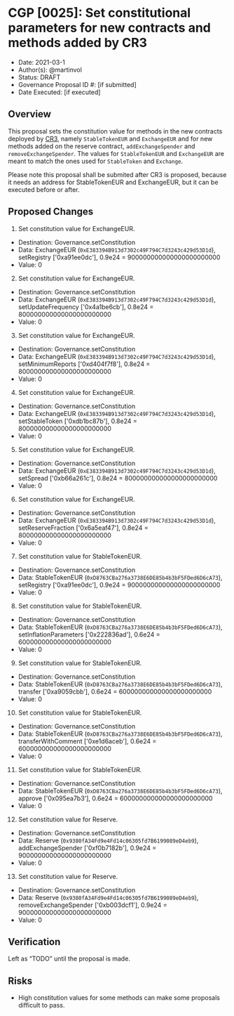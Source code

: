 # CGP [0025]: Set constitutional parameters for new contracts and methods added by CR3

- Date: 2021-03-1
- Author(s): @martinvol
- Status: DRAFT
- Governance Proposal ID #: [if submitted]
- Date Executed: [if executed]

## Overview

This proposal sets the constitution value for methods in the new contracts deployed by [CR3](https://github.com/celo-org/celo-proposals/blob/master/CGPs/0022.md), namely `StableTokenEUR` and `ExchangeEUR` and for new methods added on the reserve contract, `addExchangeSpender` and `removeExchangeSpender`. The values for `StableTokenEUR` and `ExchangeEUR` are meant to match the ones used for `StableToken` and `Exchange`.

Please note this proposal shall be submited after CR3 is proposed, because it needs an address for StableTokenEUR and ExchangeEUR, but it can be executed before or after.

## Proposed Changes

1. Set constitution value for ExchangeEUR.
  - Destination: Governance.setConstitution
  - Data: ExchangeEUR (`0xE383394B913d7302c49F794C7d3243c429d53D1d`), setRegistry ['0xa91ee0dc'], 0.9e24 = 900000000000000000000000
  - Value: 0
2. Set constitution value for ExchangeEUR.
  - Destination: Governance.setConstitution
  - Data: ExchangeEUR (`0xE383394B913d7302c49F794C7d3243c429d53D1d`), setUpdateFrequency ['0x4a1be6cb'], 0.8e24 = 800000000000000000000000
  - Value: 0
3. Set constitution value for ExchangeEUR.
  - Destination: Governance.setConstitution
  - Data: ExchangeEUR (`0xE383394B913d7302c49F794C7d3243c429d53D1d`), setMinimumReports ['0xd404f7f8'], 0.8e24 = 800000000000000000000000
  - Value: 0
4. Set constitution value for ExchangeEUR.
  - Destination: Governance.setConstitution
  - Data: ExchangeEUR (`0xE383394B913d7302c49F794C7d3243c429d53D1d`), setStableToken ['0xdb1bc87b'], 0.8e24 = 800000000000000000000000
  - Value: 0
5. Set constitution value for ExchangeEUR.
  - Destination: Governance.setConstitution
  - Data: ExchangeEUR (`0xE383394B913d7302c49F794C7d3243c429d53D1d`), setSpread ['0xb66a261c'], 0.8e24 = 800000000000000000000000
  - Value: 0
6. Set constitution value for ExchangeEUR.
  - Destination: Governance.setConstitution
  - Data: ExchangeEUR (`0xE383394B913d7302c49F794C7d3243c429d53D1d`), setReserveFraction ['0x6a5eaf47'], 0.8e24 = 800000000000000000000000
  - Value: 0
7. Set constitution value for StableTokenEUR.
  - Destination: Governance.setConstitution
  - Data: StableTokenEUR (`0xD8763CBa276a3738E6DE85b4b3bF5FDed6D6cA73`), setRegistry ['0xa91ee0dc'], 0.9e24 = 900000000000000000000000
  - Value: 0
8. Set constitution value for StableTokenEUR.
  - Destination: Governance.setConstitution
  - Data: StableTokenEUR (`0xD8763CBa276a3738E6DE85b4b3bF5FDed6D6cA73`), setInflationParameters ['0x222836ad'], 0.6e24 = 600000000000000000000000
  - Value: 0
9. Set constitution value for StableTokenEUR.
  - Destination: Governance.setConstitution
  - Data: StableTokenEUR (`0xD8763CBa276a3738E6DE85b4b3bF5FDed6D6cA73`), transfer ['0xa9059cbb'], 0.6e24 = 600000000000000000000000
  - Value: 0
10. Set constitution value for StableTokenEUR.
  - Destination: Governance.setConstitution
  - Data: StableTokenEUR (`0xD8763CBa276a3738E6DE85b4b3bF5FDed6D6cA73`), transferWithComment ['0xe1d6aceb'], 0.6e24 = 600000000000000000000000
  - Value: 0
11. Set constitution value for StableTokenEUR.
  - Destination: Governance.setConstitution
  - Data: StableTokenEUR (`0xD8763CBa276a3738E6DE85b4b3bF5FDed6D6cA73`), approve ['0x095ea7b3'], 0.6e24 = 600000000000000000000000
  - Value: 0
12. Set constitution value for Reserve.
  - Destination: Governance.setConstitution
  - Data: Reserve (`0x9380fA34Fd9e4Fd14c06305fd7B6199089eD4eb9`), addExchangeSpender ['0xf0b7182b'], 0.9e24 = 900000000000000000000000
  - Value: 0
13. Set constitution value for Reserve.
  - Destination: Governance.setConstitution
  - Data: Reserve (`0x9380fA34Fd9e4Fd14c06305fd7B6199089eD4eb9`), removeExchangeSpender ['0xb003dcf1'], 0.9e24 = 900000000000000000000000
  - Value: 0

## Verification

Left as “TODO” until the proposal is made.

## Risks

- High constitution values for some methods can make some proposals difficult to pass.

